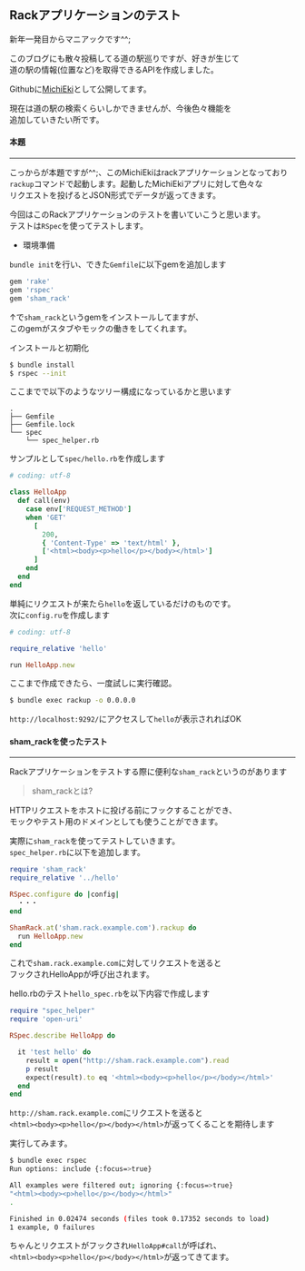 ## Rackアプリケーションのテスト

新年一発目からマニアックです^^;<br>

このブログにも散々投稿してる道の駅巡りですが、好きが生じて<br>
道の駅の情報(位置など)を取得できるAPIを作成しました。

Githubに[MichiEki](https://github.com/Slowhand0309/MichiEki)として公開してます。

現在は道の駅の検索くらいしかできませんが、今後色々機能を<br>
追加していきたい所です。

#### 本題
***

こっからが本題ですが^^;、このMichiEkiはrackアプリケーションとなっており<br>
`rackup`コマンドで起動します。起動したMichiEkiアプリに対して色々な<br>
リクエストを投げるとJSON形式でデータが返ってきます。

今回はこのRackアプリケーションのテストを書いていこうと思います。<br>
テストは`RSpec`を使ってテストします。

* 環境準備

`bundle init`を行い、できた`Gemfile`に以下gemを追加します

```ruby
gem 'rake'
gem 'rspec'
gem 'sham_rack'
```

↑で`sham_rack`というgemをインストールしてますが、<br>
このgemがスタブやモックの働きをしてくれます。

インストールと初期化

```sh
$ bundle install
$ rspec --init
```

ここまでで以下のようなツリー構成になっているかと思います
```
.
├── Gemfile
├── Gemfile.lock
└── spec
    └── spec_helper.rb
```

サンプルとして`spec/hello.rb`を作成します

```ruby
# coding: utf-8

class HelloApp
  def call(env)
    case env['REQUEST_METHOD']
    when 'GET'
      [   
        200,
        { 'Content-Type' => 'text/html' },
        ['<html><body><p>hello</p></body></html>']
      ]   
    end
  end
end
```

単純にリクエストが来たら`hello`を返しているだけのものです。<br>
次に`config.ru`を作成します

```ruby
# coding: utf-8

require_relative 'hello'

run HelloApp.new
```

ここまで作成できたら、一度試しに実行確認。
```sh
$ bundle exec rackup -o 0.0.0.0
```

`http://localhost:9292/`にアクセスして`hello`が表示されればOK

#### sham_rackを使ったテスト
***

Rackアプリケーションをテストする際に便利な`sham_rack`というのがあります<br>

> sham_rackとは?

HTTPリクエストをホストに投げる前にフックすることができ、<br>
モックやテスト用のドメインとしても使うことができます。

実際に`sham_rack`を使ってテストしていきます。<br>
`spec_helper.rb`に以下を追加します。

```ruby
require 'sham_rack'
require_relative '../hello'

RSpec.configure do |config|
  ・・・
end

ShamRack.at('sham.rack.example.com').rackup do
  run HelloApp.new
end
```

これで`sham.rack.example.com`に対してリクエストを送ると<br>
フックされHelloAppが呼び出されます。

hello.rbのテスト`hello_spec.rb`を以下内容で作成します

```ruby
require "spec_helper"
require 'open-uri'

RSpec.describe HelloApp do

  it 'test hello' do
    result = open("http://sham.rack.example.com").read
    p result
    expect(result).to eq '<html><body><p>hello</p></body></html>'
  end
end
```

`http://sham.rack.example.com`にリクエストを送ると<br>
`<html><body><p>hello</p></body></html>`が返ってくることを期待します

実行してみます。

```sh
$ bundle exec rspec
Run options: include {:focus=>true}

All examples were filtered out; ignoring {:focus=>true}
"<html><body><p>hello</p></body></html>"
.

Finished in 0.02474 seconds (files took 0.17352 seconds to load)
1 example, 0 failures
```

ちゃんとリクエストがフックされ`HelloApp#call`が呼ばれ、<br>
`<html><body><p>hello</p></body></html>`が返ってきてます。
